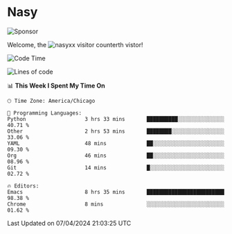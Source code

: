 # Nasy

<!--
<p align="center">
<img height="200" src="https://github-readme-stats.vercel.app/api?username=nasyxx&count_private=true&show_icons=true&theme=dracula&include_all_commits=true"/>
<img height="200" src="https://github-readme-stats.vercel.app/api/top-langs/?username=nasyxx&theme=dracula&hide=html,jupyter+notebook&count_private=true&show_icons=true"/>
</p>

  
----------------
-->

![Sponsor](https://img.shields.io/static/v1.svg?label=Sponsor&message=%E2%9D%A4&logo=GitHub&style=flat&color=pink)
 
Welcome, the ![nasyxx visitor counter](https://count.getloli.com/get/@nasyxx?theme=rule34)th vistor!
 
<!--START_SECTION:waka-->
![Code Time](http://img.shields.io/badge/Code%20Time-4%2C376%20hrs%2037%20mins-blue)

![Lines of code](https://img.shields.io/badge/From%20Hello%20World%20I%27ve%20Written-6.3%20million%20lines%20of%20code-blue)

📊 **This Week I Spent My Time On** 

```text
🕑︎ Time Zone: America/Chicago

💬 Programming Languages: 
Python                   3 hrs 33 mins       ██████████░░░░░░░░░░░░░░░   40.71 % 
Other                    2 hrs 53 mins       ████████░░░░░░░░░░░░░░░░░   33.06 % 
YAML                     48 mins             ██░░░░░░░░░░░░░░░░░░░░░░░   09.30 % 
Org                      46 mins             ██░░░░░░░░░░░░░░░░░░░░░░░   08.96 % 
Git                      14 mins             █░░░░░░░░░░░░░░░░░░░░░░░░   02.72 % 

🔥 Editors: 
Emacs                    8 hrs 35 mins       █████████████████████████   98.38 % 
Chrome                   8 mins              ░░░░░░░░░░░░░░░░░░░░░░░░░   01.62 % 
```


 Last Updated on 07/04/2024 21:03:25 UTC
<!--END_SECTION:waka-->

<!-- ![visitors](https://visitor-badge.laobi.icu/badge?page_id=nasyxx.nasyxx) -->
